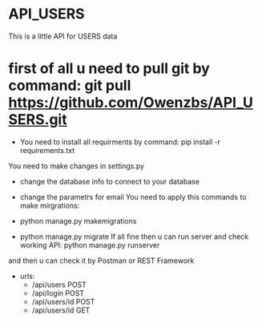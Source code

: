 # API_USERS
This is a little API for USERS data

# first of all u need to pull git by command: git pull https://github.com/Owenzbs/API_USERS.git

  - You need to install all requirments by command: pip install -r requirements.txt

You need to make changes in settings.py

  - change the database info to connect to your database
  - change the parametrs for email
You need to apply this commands to make mirgrations:

  - python manage.py makemigrations
  - python manage.py migrate
If all fine then u can run server and check working API: python manage.py runserver

and then u can check it by Postman or REST Framework

- urls:
  - /api/users POST
  - /api/login POST
  - /api/users/id POST
  - /api/users/id GET
